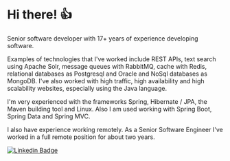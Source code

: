 # Hi there! :+1:

Senior software developer with 17+ years of experience developing software.

Examples of technologies that I've worked include REST APIs, text search using Apache Solr, message queues with RabbitMQ, cache with Redis, relational databases as Postgresql and Oracle and NoSql databases as MongoDB. I've also worked with high traffic, high availability and high scalability websites, especially using the Java language.

I'm very experienced with the frameworks Spring, Hibernate / JPA, the Maven building tool and Linux. Also I am used working with Spring Boot, Spring Data and Spring MVC.

I also have experience working remotely. As a Senior Software Engineer I've worked in a full remote position for about two years.

[![Linkedin Badge](https://img.shields.io/badge/-LinkedIn-blue?style=flat-square&logo=Linkedin&logoColor=white&link=https://www.linkedin.com/in/rkaraujo)](https://www.linkedin.com/in/rkaraujo)

<!--
**rkaraujo/rkaraujo** is a ✨ _special_ ✨ repository because its `README.md` (this file) appears on your GitHub profile.

Here are some ideas to get you started:

- 🔭 I’m currently working on ...
- 🌱 I’m currently learning ...
- 👯 I’m looking to collaborate on ...
- 🤔 I’m looking for help with ...
- 💬 Ask me about ...
- 📫 How to reach me: ...
- 😄 Pronouns: ...
- ⚡ Fun fact: ...
-->
